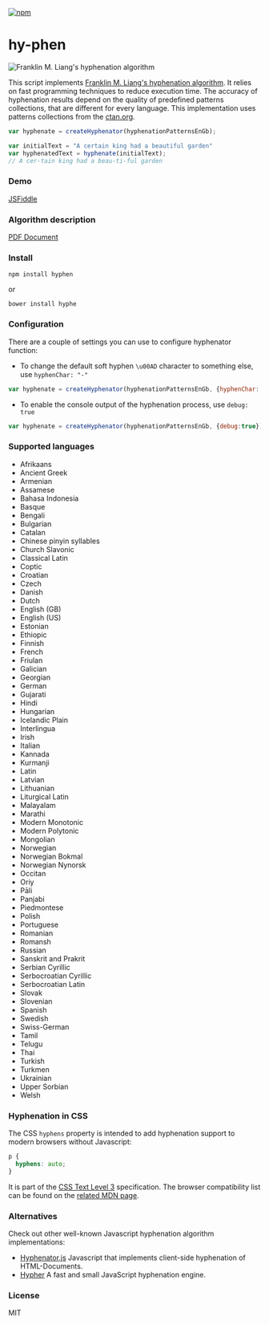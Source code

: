 [![npm](https://img.shields.io/npm/v/hyphen.svg?maxAge=2592000)](https://www.npmjs.com/package/hyphen)

hy-phen
========

![Franklin M. Liang's hyphenation algorithm](https://ytiurin.github.io/hyphen/01.png)

This script implements [Franklin M. Liang's hyphenation algorithm](https://tug.org/docs/liang/ "Frank Liang wrote his Stanford Ph.D. thesis on a hyphenation algorithm that is standard in TeX, and has been adapted to numerous languages."). It relies on fast programming techniques to reduce execution time. The accuracy of hyphenation results depend on the quality of predefined patterns collections, that are different for every language. This implementation uses patterns collections from the [ctan.org](https://ctan.org/ "The Comprehensive TEX Archive Network (CTAN) is the central place for all kinds of material around TEX.").

```javascript
var hyphenate = createHyphenator(hyphenationPatternsEnGb);

var initialText = "A certain king had a beautiful garden"
var hyphenatedText = hyphenate(initialText);
// A cer-tain king had a beau-ti-ful garden
```

### Demo
<a href="https://jsfiddle.net/ytiurin/ctwwwL0f/" target="_blank">JSFiddle</a>


### Algorithm description
<a href="https://tug.org/docs/liang/liang-thesis.pdf" target="_blank">PDF Document</a>


### Install
```
npm install hyphen
```
or
```
bower install hyphe
```


### Configuration

There are a couple of settings you can use to configure hyphenator function:

- To change the default soft hyphen `\u00AD` character to something else, use `hyphenChar: "-"`
```javascript
var hyphenate = createHyphenator(hyphenationPatternsEnGb, {hyphenChar:'-'})
```

- To enable the console output of the hyphenation process, use `debug: true`
```javascript
var hyphenate = createHyphenator(hyphenationPatternsEnGb, {debug:true})
```


### Supported languages
- Afrikaans
- Ancient Greek
- Armenian
- Assamese
- Bahasa Indonesia
- Basque
- Bengali
- Bulgarian
- Catalan
- Chinese pinyin syllables
- Church Slavonic
- Classical Latin
- Coptic
- Croatian
- Czech
- Danish
- Dutch
- English (GB)
- English (US)
- Estonian
- Ethiopic
- Finnish
- French
- Friulan
- Galician
- Georgian
- German
- Gujarati
- Hindi
- Hungarian
- Icelandic Plain
- Interlingua
- Irish
- Italian
- Kannada
- Kurmanji
- Latin
- Latvian
- Lithuanian
- Liturgical Latin
- Malayalam
- Marathi
- Modern Monotonic
- Modern Polytonic
- Mongolian
- Norwegian
- Norwegian Bokmal
- Norwegian Nynorsk
- Occitan
- Oriy
- Pāli
- Panjabi
- Piedmontese
- Polish
- Portuguese
- Romanian
- Romansh
- Russian
- Sanskrit and Prakrit
- Serbian Cyrillic
- Serbocroatian Cyrillic
- Serbocroatian Latin
- Slovak
- Slovenian
- Spanish
- Swedish
- Swiss-German
- Tamil
- Telugu
- Thai
- Turkish
- Turkmen
- Ukrainian
- Upper Sorbian
- Welsh


### Hyphenation in CSS
The CSS `hyphens` property is intended to add hyphenation support to modern browsers without Javascript:
```css
p {
  hyphens: auto;
}
```
It is part of the [CSS Text Level 3](https://drafts.csswg.org/css-text-3/#hyphens-property) specification. The browser compatibility list can be found on the [related MDN page](https://developer.mozilla.org/en-US/docs/Web/CSS/hyphens).

### Alternatives
Check out other well-known Javascript hyphenation algorithm implementations:

- [Hyphenator.js](http://mnater.github.io/Hyphenator/) Javascript that implements client-side hyphenation of HTML-Documents.
- [Hypher](https://github.com/bramstein/hypher) A fast and small JavaScript hyphenation engine.

### License
MIT
